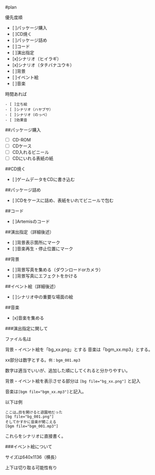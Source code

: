 #plan

優先度順

- [ ]パッケージ購入
- [ ]CD焼く
- [ ]パッケージ詰め
- [ ]コード
- [ ]演出指定
- [x]シナリオ（ヒイラギ）
- [x]シナリオ（タチバナユウキ）
- [ ]背景
- [ ]イベント絵
- [ ]音楽

時間あれば
```
- [ ]立ち絵
- [ ]シナリオ（ハヤブサ）
- [ ]シナリオ（のっぺ）
- [ ]効果音
```

##パッケージ購入
- [ ] CD-ROM
- [ ] CDケース
- [ ] CD入れるビニール
- [ ] CDにいれる表紙の紙

##CD焼く
- [ ]ゲームデータをCDに書き込む

##パッケージ詰め
- [ ]CDをケースに詰め、表紙をいれてビニールで包む

##コード
- [ ]Artemisのコード

##演出指定（詳細後述）
- [ ]背景表示箇所にマーク
- [ ]音楽再生・停止位置にマーク

##背景
- [ ]背景写真を集める（ダウンロードorカメラ）
- [ ]背景写真にエフェクトをかける

##イベント絵（詳細後述）
- [ ]シナリオ中の重要な場面の絵

##音楽
- [x]音楽を集める

###演出指定に関して

ファイル名は

背景・イベント絵を「bg_xx.png」とする
音楽は「bgm_xx.mp3」とする。

xx部分は数字とする。`例：bgm_001.mp3`

数字は適当でいいが、追加した順にしてくれると分かりやすい。

背景・イベント絵を表示させる部分は
`[bg file="bg_xx.png"]`
と記入

音楽は`[bgm file="bgm_xx.mp3"]`と記入。

以下は例
```
ここは…目を開けると遊園地だった
[bg file="bg_001.png"]
そしてかすかに音楽が聞こえる
[bgm file="bgm_001.mp3"]
```

これらをシナリオに直接書く。

###イベント絵について

サイズは640x1136（横長）

上下は切り取る可能性有り

